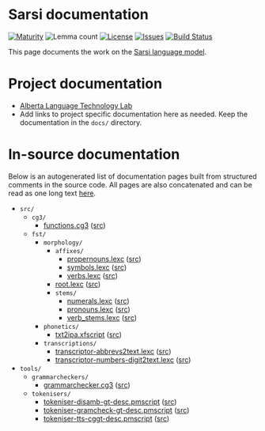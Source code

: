 # Sarsi documentation

[![Maturity](https://img.shields.io/endpoint?url=https%3A%2F%2Fraw.githubusercontent.com%2Fgiellalt%2Flang-srs%2Fgh-pages%2Fmaturity.json)](https://giellalt.github.io/MaturityClassification.html)
![Lemma count](https://img.shields.io/endpoint?url=https%3A%2F%2Fraw.githubusercontent.com%2Fgiellalt%2Flang-srs%2Fgh-pages%2Flemmacount.json)
[![License](https://img.shields.io/github/license/giellalt/lang-srs)](https://github.com/giellalt/lang-srs/blob/main/LICENSE)
[![Issues](https://img.shields.io/github/issues/giellalt/lang-srs)](https://github.com/giellalt/lang-srs/issues)
[![Build Status](https://divvun-tc.giellalt.org/api/github/v1/repository/giellalt/lang-srs/main/badge.svg)](https://github.com/giellalt/lang-srs/actions)

This page documents the work on the [Sarsi language model](http://github.com/giellalt/lang-srs). 

# Project documentation

* [Alberta Language Technology Lab](http://altlab.artsrn.ualberta.ca/)
* Add links to project specific documentation here as needed. Keep the documentation in the `docs/` directory.

# In-source documentation

Below is an autogenerated list of documentation pages built from structured comments in the source code. All pages are also concatenated and can be read as one long text [here](srs.md).

* `src/`
    * `cg3/`
        * [functions.cg3](src-cg3-functions.cg3.html) ([src](https://github.com/giellalt/lang-srs/blob/main/src/cg3/functions.cg3))
    * `fst/`
        * `morphology/`
            * `affixes/`
                * [propernouns.lexc](src-fst-morphology-affixes-propernouns.lexc.html) ([src](https://github.com/giellalt/lang-srs/blob/main/src/fst/morphology/affixes/propernouns.lexc))
                * [symbols.lexc](src-fst-morphology-affixes-symbols.lexc.html) ([src](https://github.com/giellalt/lang-srs/blob/main/src/fst/morphology/affixes/symbols.lexc))
                * [verbs.lexc](src-fst-morphology-affixes-verbs.lexc.html) ([src](https://github.com/giellalt/lang-srs/blob/main/src/fst/morphology/affixes/verbs.lexc))
            * [root.lexc](src-fst-morphology-root.lexc.html) ([src](https://github.com/giellalt/lang-srs/blob/main/src/fst/morphology/root.lexc))
            * `stems/`
                * [numerals.lexc](src-fst-morphology-stems-numerals.lexc.html) ([src](https://github.com/giellalt/lang-srs/blob/main/src/fst/morphology/stems/numerals.lexc))
                * [pronouns.lexc](src-fst-morphology-stems-pronouns.lexc.html) ([src](https://github.com/giellalt/lang-srs/blob/main/src/fst/morphology/stems/pronouns.lexc))
                * [verb_stems.lexc](src-fst-morphology-stems-verb_stems.lexc.html) ([src](https://github.com/giellalt/lang-srs/blob/main/src/fst/morphology/stems/verb_stems.lexc))
        * `phonetics/`
            * [txt2ipa.xfscript](src-fst-phonetics-txt2ipa.xfscript.html) ([src](https://github.com/giellalt/lang-srs/blob/main/src/fst/phonetics/txt2ipa.xfscript))
        * `transcriptions/`
            * [transcriptor-abbrevs2text.lexc](src-fst-transcriptions-transcriptor-abbrevs2text.lexc.html) ([src](https://github.com/giellalt/lang-srs/blob/main/src/fst/transcriptions/transcriptor-abbrevs2text.lexc))
            * [transcriptor-numbers-digit2text.lexc](src-fst-transcriptions-transcriptor-numbers-digit2text.lexc.html) ([src](https://github.com/giellalt/lang-srs/blob/main/src/fst/transcriptions/transcriptor-numbers-digit2text.lexc))
* `tools/`
    * `grammarcheckers/`
        * [grammarchecker.cg3](tools-grammarcheckers-grammarchecker.cg3.html) ([src](https://github.com/giellalt/lang-srs/blob/main/tools/grammarcheckers/grammarchecker.cg3))
    * `tokenisers/`
        * [tokeniser-disamb-gt-desc.pmscript](tools-tokenisers-tokeniser-disamb-gt-desc.pmscript.html) ([src](https://github.com/giellalt/lang-srs/blob/main/tools/tokenisers/tokeniser-disamb-gt-desc.pmscript))
        * [tokeniser-gramcheck-gt-desc.pmscript](tools-tokenisers-tokeniser-gramcheck-gt-desc.pmscript.html) ([src](https://github.com/giellalt/lang-srs/blob/main/tools/tokenisers/tokeniser-gramcheck-gt-desc.pmscript))
        * [tokeniser-tts-cggt-desc.pmscript](tools-tokenisers-tokeniser-tts-cggt-desc.pmscript.html) ([src](https://github.com/giellalt/lang-srs/blob/main/tools/tokenisers/tokeniser-tts-cggt-desc.pmscript))
